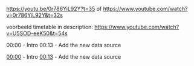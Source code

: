 
https://youtu.be/0r786YiL92Y?t=35
of
https://www.youtube.com/watch?v=0r786YiL92Y&t=32s

voorbeeld timetable in description:
https://www.youtube.com/watch?v=U5SOD-eeK50&t=54s

00:00 - Intro
00:13 - Add the new data source

<a class="yt-simple-endpoint style-scope yt-formatted-string" spellcheck="false" href="/watch?v=U5SOD-eeK50&amp;t=0s"
dir="auto">00:00</a>
<span dir="auto" class="style-scope yt-formatted-string"> - Intro
</span>
<a class="yt-simple-endpoint style-scope yt-formatted-string" spellcheck="false" href="/watch?v=U5SOD-eeK50&amp;t=13s"
dir="auto">00:13</a>
<span dir="auto" class="style-scope yt-formatted-string"> - Add the new data source
</span>


